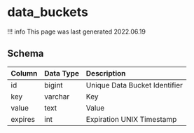 # data_buckets

!!! info
	This page was last generated 2022.06.19

## Schema

| Column | Data Type | Description |
| :--- | :--- | :--- |
| id | bigint | Unique Data Bucket Identifier |
| key | varchar | Key |
| value | text | Value |
| expires | int | Expiration UNIX Timestamp |

